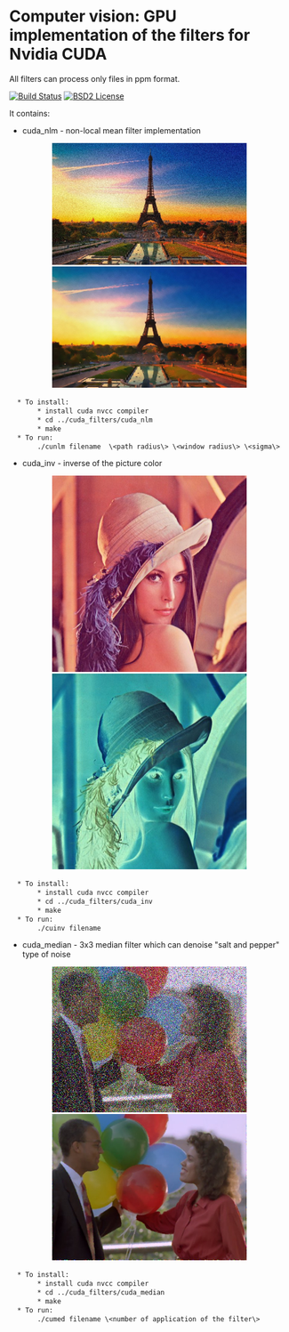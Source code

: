 Computer vision: GPU implementation of the filters for Nvidia CUDA
====================================================
All filters can process only files in ppm format.

[![Build Status](https://travis-ci.org/Dtananaev/cuda_filters.svg?branch=master)](https://travis-ci.org/Dtananaev/cuda_filters)
[![BSD2 License](http://img.shields.io/badge/license-BSD2-brightgreen.svg)](https://github.com/Dtananaev/cuda_filters/blob/master/LICENSE.md) 
     

It contains:

* cuda_nlm - non-local mean filter implementation
<p align="center">
  <img src="https://github.com/Dtananaev/cuda_filters/blob/master/pictures/tower_gaussn.jpg" width="350"/>
  <img src="https://github.com/Dtananaev/cuda_filters/blob/master/pictures/tower_gaussn_cunlm.jpg" width="350"/>
</p>

      * To install:
           * install cuda nvcc compiler
           * cd ../cuda_filters/cuda_nlm
           * make
      * To run:
           ./cunlm filename  \<path radius\> \<window radius\> \<sigma\> 
           
* cuda_inv - inverse of the picture color
<p align="center">
  <img src="https://github.com/Dtananaev/cuda_filters/blob/master/pictures/lena.jpg" width="350"/>
  <img src="https://github.com/Dtananaev/cuda_filters/blob/master/pictures/lena_inverted.jpg" width="350"/>
</p>

      * To install:
           * install cuda nvcc compiler
           * cd ../cuda_filters/cuda_inv
           * make
      * To run:
           ./cuinv filename 
           
* cuda_median - 3x3 median filter which can denoise "salt and pepper" type of noise
<p align="center">
  <img src="https://github.com/Dtananaev/cuda_filters/blob/master/pictures/balloons_noisy.jpg" width="350"/>
  <img src="https://github.com/Dtananaev/cuda_filters/blob/master/pictures/balloons_noisy_cumedian.jpg" width="350"/>
</p>

      * To install:
           * install cuda nvcc compiler
           * cd ../cuda_filters/cuda_median
           * make
      * To run:
           ./cumed filename \<number of application of the filter\>
